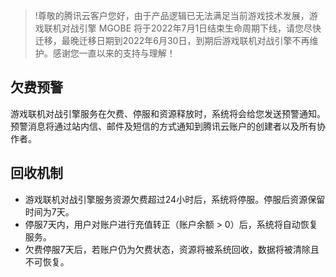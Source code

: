 >!尊敬的腾讯云客户您好，由于产品逻辑已无法满足当前游戏技术发展，游戏联机对战引擎 MGOBE 将于2022年7月1日结束生命周期下线，请您尽快迁移，最晚迁移日期到2022年6月30日，到期后游戏联机对战引擎不再维护。感谢您一直以来的支持与理解！


## 欠费预警
游戏联机对战引擎服务在欠费、停服和资源释放时，系统将会给您发送预警通知。预警消息将通过站内信、邮件及短信的方式通知到腾讯云账户的创建者以及所有协作者。


## 回收机制
- 游戏联机对战引擎服务资源欠费超过24小时后，系统将停服。停服后资源保留时间为7天。
- 停服7天内，用户对账户进行充值转正（账户余额 > 0）后，系统将自动恢复服务。
- 欠费停服7天后，若账户仍为欠费状态，资源将被系统回收，数据将被清除且不可恢复。
